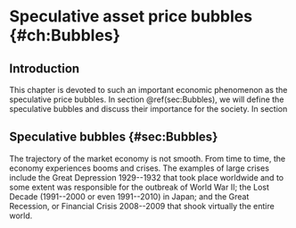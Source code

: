 # Speculative asset price bubbles {#ch:Bubbles}


## Introduction

This chapter is devoted to such an important economic phenomenon as the speculative price bubbles. In section \@ref(sec:Bubbles), we will define the speculative bubbles and discuss their importance for the society. In section <!-- \ref{sec:EWS}, a typology of the early warning systems is presented. In section \ref{sec:Dating}, the techniques, which allow dating the periods of expansions (bubbles) and recessions (no bubbles) are presented. Sections \ref{sec:EWS_exogenous} and \ref{sec:EWS_endogenous} show the ways how to timely recognize signs of the building-up speculative bubbles using the early warning systems with exogenous and endogenous bubble chronologies, correspondingly. -->

## Speculative bubbles {#sec:Bubbles}

The trajectory of the market economy is not smooth. From time to time, the economy experiences booms and crises. The examples of large crises include the Great Depression 1929--1932 that took place worldwide and to some extent was responsible for the outbreak of World War II; the Lost Decade (1991--2000 or even 1991--2010) in Japan; and the Great Recession, or Financial Crisis 2008--2009 that shook virtually the entire world.
